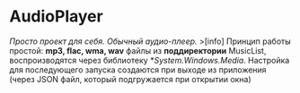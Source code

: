 # AudioPlayer

*Просто проект для себя.*
*Обычный аудио-плеер.*
    >[info] Принцип работы простой: **mp3, flac, wma, wav** файлы из **поддиректории** MusicList,
    воспроизводятся через библиотеку **System.Windows.Media*.
    Настройка для последующего запуска создаются при выходе из приложения (через JSON файл,
    который подгружается при открытии окна) 
